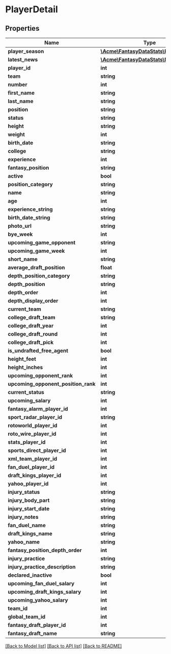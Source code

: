 # PlayerDetail

## Properties
Name | Type | Description | Notes
------------ | ------------- | ------------- | -------------
**player_season** | [**\Acme\FantasyDataStats\\PlayerSeason**](PlayerSeason.md) |  | [optional] 
**latest_news** | [**\Acme\FantasyDataStats\\News[]**](News.md) |  | [optional] 
**player_id** | **int** |  | [optional] 
**team** | **string** |  | [optional] 
**number** | **int** |  | [optional] 
**first_name** | **string** |  | [optional] 
**last_name** | **string** |  | [optional] 
**position** | **string** |  | [optional] 
**status** | **string** |  | [optional] 
**height** | **string** |  | [optional] 
**weight** | **int** |  | [optional] 
**birth_date** | **string** |  | [optional] 
**college** | **string** |  | [optional] 
**experience** | **int** |  | [optional] 
**fantasy_position** | **string** |  | [optional] 
**active** | **bool** |  | [optional] 
**position_category** | **string** |  | [optional] 
**name** | **string** |  | [optional] 
**age** | **int** |  | [optional] 
**experience_string** | **string** |  | [optional] 
**birth_date_string** | **string** |  | [optional] 
**photo_url** | **string** |  | [optional] 
**bye_week** | **int** |  | [optional] 
**upcoming_game_opponent** | **string** |  | [optional] 
**upcoming_game_week** | **int** |  | [optional] 
**short_name** | **string** |  | [optional] 
**average_draft_position** | **float** |  | [optional] 
**depth_position_category** | **string** |  | [optional] 
**depth_position** | **string** |  | [optional] 
**depth_order** | **int** |  | [optional] 
**depth_display_order** | **int** |  | [optional] 
**current_team** | **string** |  | [optional] 
**college_draft_team** | **string** |  | [optional] 
**college_draft_year** | **int** |  | [optional] 
**college_draft_round** | **int** |  | [optional] 
**college_draft_pick** | **int** |  | [optional] 
**is_undrafted_free_agent** | **bool** |  | [optional] 
**height_feet** | **int** |  | [optional] 
**height_inches** | **int** |  | [optional] 
**upcoming_opponent_rank** | **int** |  | [optional] 
**upcoming_opponent_position_rank** | **int** |  | [optional] 
**current_status** | **string** |  | [optional] 
**upcoming_salary** | **int** |  | [optional] 
**fantasy_alarm_player_id** | **int** |  | [optional] 
**sport_radar_player_id** | **string** |  | [optional] 
**rotoworld_player_id** | **int** |  | [optional] 
**roto_wire_player_id** | **int** |  | [optional] 
**stats_player_id** | **int** |  | [optional] 
**sports_direct_player_id** | **int** |  | [optional] 
**xml_team_player_id** | **int** |  | [optional] 
**fan_duel_player_id** | **int** |  | [optional] 
**draft_kings_player_id** | **int** |  | [optional] 
**yahoo_player_id** | **int** |  | [optional] 
**injury_status** | **string** |  | [optional] 
**injury_body_part** | **string** |  | [optional] 
**injury_start_date** | **string** |  | [optional] 
**injury_notes** | **string** |  | [optional] 
**fan_duel_name** | **string** |  | [optional] 
**draft_kings_name** | **string** |  | [optional] 
**yahoo_name** | **string** |  | [optional] 
**fantasy_position_depth_order** | **int** |  | [optional] 
**injury_practice** | **string** |  | [optional] 
**injury_practice_description** | **string** |  | [optional] 
**declared_inactive** | **bool** |  | [optional] 
**upcoming_fan_duel_salary** | **int** |  | [optional] 
**upcoming_draft_kings_salary** | **int** |  | [optional] 
**upcoming_yahoo_salary** | **int** |  | [optional] 
**team_id** | **int** |  | [optional] 
**global_team_id** | **int** |  | [optional] 
**fantasy_draft_player_id** | **int** |  | [optional] 
**fantasy_draft_name** | **string** |  | [optional] 

[[Back to Model list]](../README.md#documentation-for-models) [[Back to API list]](../README.md#documentation-for-api-endpoints) [[Back to README]](../README.md)


